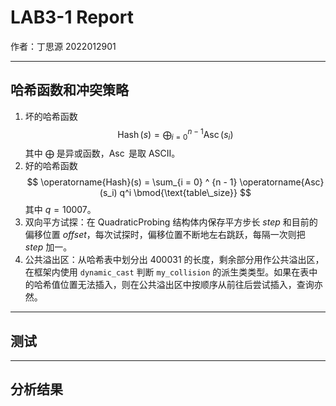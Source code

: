 # LAB3-1 Report

作者：丁思源 2022012901

---

## 哈希函数和冲突策略

1. 坏的哈希函数
   $$
   \operatorname{Hash}(s) = \bigoplus_{i = 0}^{n - 1} \operatorname{Asc}(s_i)
   $$
   其中 $\bigoplus$ 是异或函数，$\operatorname{Asc}$ 是取 ASCII。
2. 好的哈希函数
   $$
   \operatorname{Hash}(s) = \sum_{i = 0} ^ {n - 1} \operatorname{Asc}(s_i) q^i \bmod{\text{table\_size}}
   $$
   其中 $q = 10007$。
3. 双向平方试探：在 QuadraticProbing 结构体内保存平方步长 $step$ 和目前的偏移位置 $offset$，每次试探时，偏移位置不断地左右跳跃，每隔一次则把 $step$ 加一。
4. 公共溢出区：从哈希表中划分出 $400031$ 的长度，剩余部分用作公共溢出区，在框架内使用 `dynamic_cast` 判断 `my_collision` 的派生类类型。如果在表中的哈希值位置无法插入，则在公共溢出区中按顺序从前往后尝试插入，查询亦然。

---

## 测试



---

## 分析结果

